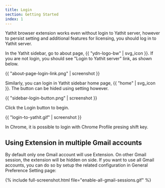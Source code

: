 ```yaml
---
title: Login
section: Getting Started
index: 1
---
```



Yathit browser extension works even without login to Yathit server, however to persist setting and additional features for licensing, you should log in to Yathit server. 

In the Yathit sidebar, go to about page, {{ "ydn-logo-bw" | svg_icon }}. If you are not login, you should see "Login to Yathit server" link, as shown below.

{{ "about-page-login-link.png" | screenshot }}

Similarly, you can login in Yathit sidebar home page, {{ "home" | svg_icon }}. The button can be hided using setting however.  

{{ "sidebar-login-button.png" | screenshot }}


Click the Login button to begin.

{{ "login-to-yathit.gif" | screenshot }}


In Chrome, it is possible to login with Chrome Profile presing shift key.

## Using Extension in multiple Gmail accounts

By default only one Gmail account will use Extension. On other Gmail session, the extension will be hidden on side. If you want to use all Gmail accounts, you can do so by setup the related configuration in General Preference Setting page:

{% include full-screenshot.html file="enable-all-gmail-sessions.gif" %}


